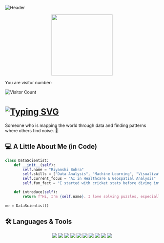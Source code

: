 ![Header](https://capsule-render.vercel.app/api?type=waving&color=gradient&height=200&text=Welcome%20to%20My%20Profile!&fontAlign=70&fontSize=40)


<div align="center">
  <img src="https://media.giphy.com/media/hvRJCLFzcasrR4ia7z/giphy.gif" width="200">
</div>


You are visitor number:  

<img src="https://profile-counter.glitch.me/riyanshibohra/count.svg" alt="Visitor Count" />

# [![Typing SVG](https://readme-typing-svg.herokuapp.com?font=Fira+Code&size=18&color=F75C7E&lines=Hi!+I'm+Riyanshi+Bohra+!+👋)](https://git.io/typing-svg)

Someone who is mapping the world through data and finding patterns where others find noise. 🌟


## 💻 A Little About Me (in Code)
```python
class DataScientist:
    def __init__(self):
        self.name = "Riyanshi Bohra"
        self.skills = ["Data Analysis", "Machine Learning", "Visualization"]
        self.current_focus = "AI in Healthcare & Geospatial Analysis"
        self.fun_fact = "I started with cricket stats before diving into ML!"

    def introduce(self):
        return f"Hi, I'm {self.name}. I love solving puzzles, especially the data kind!"
        
me = DataScientist()
```

## 🛠️ Languages & Tools  

<div align="center">

<img src="https://img.shields.io/badge/-Python-000?style=flat&logo=python" />
<img src="https://img.shields.io/badge/-R-276DC3?style=flat&logo=r&logoColor=white" />
<img src="https://img.shields.io/badge/-SQL-000?style=flat&logo=mysql" />
<img src="https://img.shields.io/badge/-TensorFlow-FF6F00?style=flat&logo=tensorflow&logoColor=white" />
<img src="https://img.shields.io/badge/-Tableau-E97627?style=flat&logo=tableau&logoColor=white" />
<img src="https://img.shields.io/badge/-PowerBI-F2C811?style=flat&logo=powerbi" />
<img src="https://img.shields.io/badge/-Google%20Cloud-4285F4?style=flat&logo=google-cloud&logoColor=white" />
<img src="https://img.shields.io/badge/-AWS-232F3E?style=flat&logo=amazon-aws&logoColor=white" />
<img src="https://img.shields.io/badge/-Git-F05032?style=flat&logo=git&logoColor=white" />
<img src="https://img.shields.io/badge/-HuggingFace-FFD000?style=flat&logo=huggingface&logoColor=black" />

</div>


